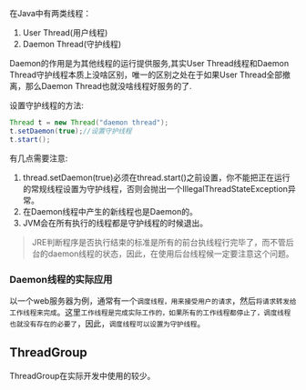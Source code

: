 在Java中有两类线程：

1. User Thread(用户线程)
2. Daemon Thread(守护线程)

Daemon的作用是为其他线程的运行提供服务,其实User Thread线程和Daemon Thread守护线程本质上没啥区别，唯一的区别之处在于如果User Thread全部撤离，那么Daemon Thread也就没啥线程好服务的了.

设置守护线程的方法:
```java
Thread t = new Thread("daemon thread");
t.setDaemon(true);//设置守护线程
t.start();
```

有几点需要注意:

1. thread.setDaemon(true)必须在thread.start()之前设置，你不能把正在运行的常规线程设置为守护线程，否则会抛出一个IllegalThreadStateException异常。
2. 在Daemon线程中产生的新线程也是Daemon的。
4. JVM会在所有执行的线程都是守护线程的时候退出。

>JRE判断程序是否执行结束的标准是所有的前台执线程行完毕了，而不管后台的daemon线程的状态，因此，在使用后台线程候一定要注意这个问题。 

### Daemon线程的实际应用

以一个web服务器为例，通常有一个`调度线程，用来接受用户的请求`，然后`将请求转发给工作线程来完成`。这里`工作线程是完成实际工作的，如果所有的工作线程都停止了，调度线程也就没有存在的必要了`，因此，`调度线程可以设置为守护线程`。

## ThreadGroup

 ThreadGroup在实际开发中使用的较少。
